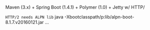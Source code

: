 
Maven (3.x) + Spring Boot (1.4.1) + Polymer (1.0) + Jetty w/ HTTP/

``` HTTP/2 needs ALPN lib ```
java -Xbootclasspath/p:lib/alpn-boot-8.1.7.v20160121.jar ...

